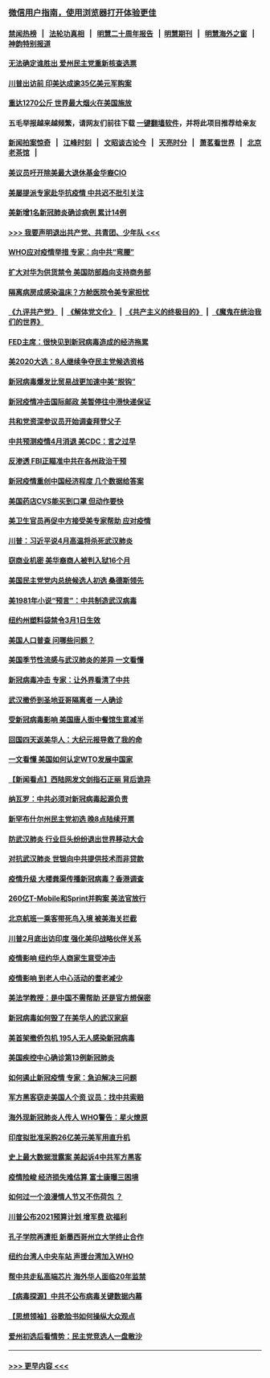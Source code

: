 ### [微信用户指南，使用浏览器打开体验更佳](https://github.com/gfw-breaker/banned-news1/blob/master/indexes/wechat-guide.md?t=0)
#### [禁闻热榜](热点新闻.md?t=0)  &nbsp;&nbsp;|&nbsp;&nbsp; [法轮功真相](https://github.com/gfw-breaker/truth/blob/master/README.md?t=0) &nbsp;&nbsp;|&nbsp;&nbsp; [明慧二十周年报告](https://github.com/gfw-breaker/mh-reports/blob/master/README.md?t=0) &nbsp;&nbsp;|&nbsp;&nbsp;[明慧期刊](https://github.com/gfw-breaker/mh-qikan) &nbsp;&nbsp;|&nbsp;&nbsp; [明慧海外之窗](https://github.com/gfw-breaker/mh-news/blob/master/README.md?t=0) &nbsp;&nbsp;|&nbsp;&nbsp; [神韵特别报道](https://github.com/gfw-breaker/mh-news/blob/master/shenyun.md?t=0)
#### [无法确定谁胜出 爱州民主党重新核查选票](../pages/nsc412/n11864830.md?t=02131855) 
#### [川普出访前 印美达成逾35亿美元军购案](../pages/nsc412/n11865444.md?t=02131855) 
#### [重达1270公斤 世界最大烟火在美国施放](../pages/nsc412/n11865198.md?t=02131855) 
#### 五毛举报越来越频繁，请网友们前往下载 [一键翻墙软件](https://github.com/gfw-breaker/ssr-accounts)，并将此项目推荐给亲友
#### [新闻拍案惊奇](https://github.com/gfw-breaker/banned-news1/blob/master/pages/link4.md) &nbsp;&nbsp;|&nbsp;&nbsp; [江峰时刻](https://github.com/gfw-breaker/banned-news1/blob/master/pages/link4.md) &nbsp;&nbsp;|&nbsp;&nbsp; [文昭谈古论今](https://github.com/gfw-breaker/banned-news1/blob/master/pages/link4.md) &nbsp;&nbsp;|&nbsp;&nbsp; [天亮时分](https://github.com/gfw-breaker/banned-news1/blob/master/pages/link4.md) &nbsp;&nbsp;|&nbsp;&nbsp; [萧茗看世界](https://github.com/gfw-breaker/banned-news1/blob/master/pages/link4.md) &nbsp;&nbsp;|&nbsp;&nbsp; [北京老茶馆](https://github.com/gfw-breaker/banned-news1/blob/master/pages/link4.md) &nbsp;&nbsp;|&nbsp;&nbsp; 
#### [美议员吁开除美最大退休基金华裔CIO](../pages/nsc412/n11865230.md?t=02131855) 
#### [美屡提派专家赴华抗疫情 中共迟不批引关注](../pages/nsc412/n11864719.md?t=02131855) 
#### [美新增1名新冠肺炎确诊病例 累计14例](../pages/nsc412/n11864893.md?t=02131855) 
#### [>>> 我要声明退出共产党、共青团、少年队 <<<](https://github.com/begood0513/goodnews/blob/master/quit/letter.md) 
#### [WHO应对疫情举措 专家：向中共“弯腰”](../pages/nsc412/n11864727.md?t=02131855) 
#### [扩大对华为供货禁令 美国防部趋向支持商务部](../pages/nsc412/n11864773.md?t=02131855) 
#### [隔离病房成感染温床？方舱医院令美专家担忧](../pages/nsc412/n11864575.md?t=02131855) 
#### [《九评共产党》](https://github.com/begood0513/9ping.md/blob/master/README.md) &nbsp;|&nbsp; [《解体党文化》](../../../../jtdwh.md/blob/master/README.md)  &nbsp;|&nbsp; [《共产主义的终极目的》](../../../../gczydzjmd.md/blob/master/README.md) &nbsp;|&nbsp; [《魔鬼在统治我们的世界》](../../../../mgztzwmdsj.md/blob/master/README.md) 
#### [FED主席：很快见到新冠病毒造成的经济拖累](../pages/nsc412/n11864507.md?t=02131855) 
#### [美2020大选：8人继续争夺民主党候选资格](../pages/nsc412/n11864327.md?t=02131855) 
#### [新冠病毒爆发比贸易战更加速中美“脱钩”](../pages/nsc412/n11864470.md?t=02131855) 
#### [新冠疫情冲击国际邮政 美暂停往中港快递保证](../pages/nsc412/n11864207.md?t=02131855) 
#### [共和党资深参议员开始调查拜登父子](../pages/nsc412/n11863984.md?t=02131855) 
#### [中共预测疫情4月消退 美CDC：言之过早](../pages/nsc412/n11864310.md?t=02131855) 
#### [反渗透 FBI正瞄准中共在各州政治干预](../pages/nsc412/n11864300.md?t=02131855) 
#### [新冠疫情重创中国经济程度 几个数据给答案](../pages/nsc412/n11864203.md?t=02131855) 
#### [美国药店CVS能买到口罩 但动作要快](../pages/nsc412/n11862438.md?t=02131855) 
#### [美卫生官员再促中方接受美专家帮助 应对疫情](../pages/nsc412/n11864043.md?t=02131855) 
#### [川普：习近平说4月高温将杀死武汉肺炎](../pages/nsc412/n11860814.md?t=02131855) 
#### [窃商业机密 美华裔商人被判入狱16个月](../pages/nsc412/n11863911.md?t=02131855) 
#### [美国民主党党内总统候选人初选 桑德斯领先](../pages/nsc412/n11863475.md?t=02131855) 
#### [美1981年小说“预言”：中共制造武汉病毒](../pages/nsc412/n11863306.md?t=02131855) 
#### [纽约州塑料袋禁令3月1日生效](../pages/nsc412/n11862832.md?t=02131855) 
#### [美国人口普查  问哪些问题？](../pages/nsc412/n11862808.md?t=02131855) 
#### [美国季节性流感与武汉肺炎的差异 一文看懂](../pages/nsc412/n11862428.md?t=02131855) 
#### [新冠病毒冲击 专家：让外界看清了中共](../pages/nsc412/n11862280.md?t=02131855) 
#### [武汉撤侨到圣地亚哥隔离者 一人确诊](../pages/nsc412/n11862460.md?t=02131855) 
#### [受新冠病毒影响 美国唐人街中餐馆生意减半](../pages/nsc412/n11861940.md?t=02131855) 
#### [回国四天返美华人：大纪元报导救了我的命](../pages/nsc412/n11862181.md?t=02131855) 
#### [一文看懂 美国如何认定WTO发展中国家](../pages/nsc412/n11862051.md?t=02131855) 
#### [【新闻看点】西陆网发文剑指石正丽 背后诡异](../pages/nsc412/n11861792.md?t=02131855) 
#### [纳瓦罗：中共必须对新冠病毒起源负责](../pages/nsc412/n11861810.md?t=02131855) 
#### [新罕布什尔州民主党初选 晚8点陆续开票](../pages/nsc412/n11861872.md?t=02131855) 
#### [防武汉肺炎 行业巨头纷纷退出世界移动大会](../pages/nsc412/n11861795.md?t=02131855) 
#### [对抗武汉肺炎 世银向中共提供技术而非贷款](../pages/nsc412/n11861652.md?t=02131855) 
#### [疫情升级 大楼粪渠传播新冠病毒？香港调查](../pages/nsc412/n11861556.md?t=02131855) 
#### [260亿T-Mobile和Sprint并购案 美法官放行](../pages/nsc412/n11861511.md?t=02131855) 
#### [北京航班一乘客带死鸟入境 被美海关拦截](../pages/nsc412/n11861317.md?t=02131855) 
#### [川普2月底出访印度 强化美印战略伙伴关系](../pages/nsc412/n11860557.md?t=02131855) 
#### [疫情影响  纽约华人商家生意受冲击](../pages/nsc412/n11860284.md?t=02131855) 
#### [疫情影响  到老人中心活动的耆老减少](../pages/nsc412/n11860199.md?t=02131855) 
#### [美法学教授：是中国不需帮助 还是官方想保密](../pages/nsc412/n11859492.md?t=02131855) 
#### [新冠病毒如何毁了在美华人的武汉家庭](../pages/nsc412/n11859524.md?t=02131855) 
#### [美首架撤侨包机 195人无人感染新冠病毒](../pages/nsc412/n11859908.md?t=02131855) 
#### [美国疾控中心确诊第13例新冠肺炎](../pages/nsc412/n11859966.md?t=02131855) 
#### [如何遏止新冠疫情 专家：急迫解决三问题](../pages/nsc412/n11859685.md?t=02131855) 
#### [军方黑客窃走美国人个资 议员：找中共索赔](../pages/nsc412/n11859371.md?t=02131855) 
#### [海外现新冠肺炎人传人 WHO警告：星火燎原](../pages/nsc412/n11859252.md?t=02131855) 
#### [印度拟批准采购26亿美元美军用直升机](../pages/nsc412/n11859143.md?t=02131855) 
#### [史上最大数据泄露案 美起诉4中共军方黑客](../pages/nsc412/n11859115.md?t=02131855) 
#### [疫情险峻 经济损失难估算 富士康曝三困境](../pages/nsc412/n11859120.md?t=02131855) 
#### [如何过一个浪漫情人节又不伤荷包 ？](../pages/nsc412/n11858969.md?t=02131855) 
#### [川普公布2021预算计划 增军费 砍福利](../pages/nsc412/n11859012.md?t=02131855) 
#### [孔子学院再遭拒 新墨西哥州立大学终止合作](../pages/nsc412/n11858661.md?t=02131855) 
#### [纽约台湾人中央车站  声援台湾加入WHO](../pages/nsc412/n11857757.md?t=02131855) 
#### [帮中共走私高端芯片 海外华人面临20年监禁](../pages/nsc412/n11855016.md?t=02131855) 
#### [【病毒探源】中共不公布病毒关键数据内幕](../pages/nsc412/n11856584.md?t=02131855) 
#### [【思想领袖】谷歌脸书如何操纵大众观点](../pages/nsc412/n11680874.md?t=02131855) 
#### [爱州初选后看情势：民主党竞选人一盘散沙](../pages/nsc412/n11856557.md?t=02131855) 

----
#### [ >>> 更早内容 <<< ](../indexes/nsc412-earlier.md)
